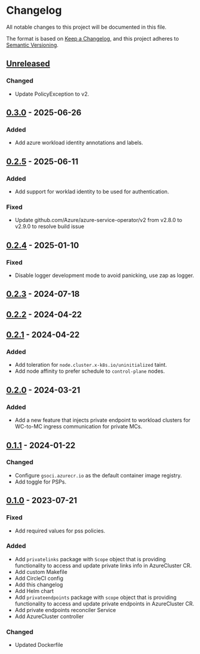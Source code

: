 # Changelog

All notable changes to this project will be documented in this file.

The format is based on [Keep a Changelog](https://keepachangelog.com/en/1.0.0/),
and this project adheres to [Semantic Versioning](https://semver.org/spec/v2.0.0.html).

## [Unreleased]

### Changed

- Update PolicyException to v2.

## [0.3.0] - 2025-06-26

### Added

- Add azure workload identity annotations and labels.

## [0.2.5] - 2025-06-11

### Added

- Add support for worklad identity to be used for authentication.

### Fixed

- Update github.com/Azure/azure-service-operator/v2 from v2.8.0 to v2.9.0 to resolve build issue

## [0.2.4] - 2025-01-10

### Fixed

- Disable logger development mode to avoid panicking, use zap as logger.

## [0.2.3] - 2024-07-18

## [0.2.2] - 2024-04-22

## [0.2.1] - 2024-04-22

### Added

- Add toleration for `node.cluster.x-k8s.io/uninitialized` taint.
- Add node affinity to prefer schedule to `control-plane` nodes.

## [0.2.0] - 2024-03-21

### Added

- Add a new feature that injects private endpoint to workload clusters for WC-to-MC ingress communication for private MCs.

## [0.1.1] - 2024-01-22

### Changed

- Configure `gsoci.azurecr.io` as the default container image registry.
- Add toggle for PSPs.

## [0.1.0] - 2023-07-21

### Fixed

- Add required values for pss policies.

### Added

- Add `privatelinks` package with `Scope` object that is providing functionality to access and update private links info in AzureCluster CR.
- Add custom Makefile
- Add CircleCI config
- Add this changelog
- Add Helm chart
- Add `privateendpoints` package with `scope` object that is providing functionality to access and update private endpoints in AzureCluster CR.
- Add private endpoints reconciler Service
- Add AzureCluster controller

### Changed

- Updated Dockerfile

[Unreleased]: https://github.com/giantswarm/azure-private-endpoint-operator/compare/v0.3.0...HEAD
[0.3.0]: https://github.com/giantswarm/azure-private-endpoint-operator/compare/v0.2.5...v0.3.0
[0.2.5]: https://github.com/giantswarm/azure-private-endpoint-operator/compare/v0.2.4...v0.2.5
[0.2.4]: https://github.com/giantswarm/azure-private-endpoint-operator/compare/v0.2.3...v0.2.4
[0.2.3]: https://github.com/giantswarm/azure-private-endpoint-operator/compare/v0.2.2...v0.2.3
[0.2.2]: https://github.com/giantswarm/azure-private-endpoint-operator/compare/v0.2.1...v0.2.2
[0.2.1]: https://github.com/giantswarm/azure-private-endpoint-operator/compare/v0.2.0...v0.2.1
[0.2.0]: https://github.com/giantswarm/azure-private-endpoint-operator/compare/v0.1.1...v0.2.0
[0.1.1]: https://github.com/giantswarm/azure-private-endpoint-operator/compare/v0.1.0...v0.1.1
[0.1.0]: https://github.com/giantswarm/azure-private-endpoint-operator/releases/tag/v0.1.0
